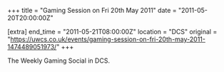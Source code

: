 +++
title = "Gaming Session on Fri 20th May 2011"
date = "2011-05-20T20:00:00Z"

[extra]
end_time = "2011-05-21T08:00:00Z"
location = "DCS"
original = "https://uwcs.co.uk/events/gaming-session-on-fri-20th-may-2011-1474489051973/"
+++

The Weekly Gaming Social in DCS.

